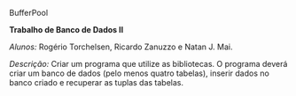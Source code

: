 BufferPool

<b>Trabalho de Banco de Dados II</b>

<i>Alunos:</i> Rogério Torchelsen, Ricardo Zanuzzo e Natan J. Mai.

<i>Descrição:</i>
Criar um programa que utilize as bibliotecas. 
O programa deverá criar um banco de dados (pelo menos quatro tabelas), 
inserir dados no banco criado e recuperar as tuplas das tabelas.


